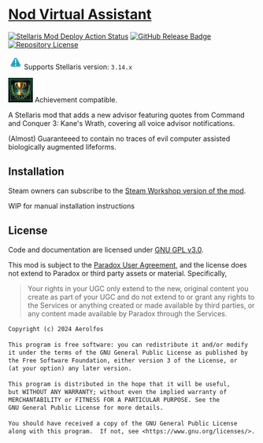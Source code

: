 # [Nod Virtual Assistant](https://steamcommunity.com/sharedfiles/filedetails/?id=1535597838)
[![Stellaris Mod Deploy Action Status](https://github.com/aerolfos/nod_voice_advisor/actions/workflows/deployStellarisMod.yml/badge.svg)](https://github.com/aerolfos/nod_voice_advisor/actions/workflows/deployStellarisMod.yml)
[![GitHub Release Badge](https://img.shields.io/github/v/release/aerolfos/nod_voice_advisor?logo=github&style=flat)](https://github.com/Aerolfos/nod_voice_advisor/releases/latest)
[![Repository License](https://img.shields.io/github/license/aerolfos/nod_voice_advisor?style=flat&color=brightgreen)](LICENSE)
<!---[![Discord](https://img.shields.io/discord/739835273969664050?style=flat&label=Discord&logo=discord&logoColor=white&color=7289DA)](https://discord.com/invite/xUrG9wh)--->

![Blue Triangle](https://raw.githubusercontent.com/Aerolfos/stellaris_mod_deploy_action/main/assets/blue_caution_triangle.png) Supports Stellaris version: `3.14.x`

![Achievement Icon](https://raw.githubusercontent.com/Aerolfos/stellaris_mod_deploy_action/main/assets/victorious_small.png) Achievement compatible.

A Stellaris mod that adds a new advisor featuring quotes from Command and Conquer 3: Kane's Wrath, covering all voice advisor notifications.

(Almost) Guaranteeed to contain no traces of evil computer assisted biologically augmented lifeforms.

## Installation
Steam owners can subscribe to the [Steam Workshop version of the mod](https://steamcommunity.com/sharedfiles/filedetails/?id=1535597838).

WIP for manual installation instructions

## License
Code and documentation are licensed under [GNU GPL v3.0](LICENSE). 

This mod is subject to the [Paradox User Agreement](https://legal.paradoxplaza.com/eula), and the license does not extend to Paradox or third party assets or material. Specifically,

> Your rights in your UGC only extend to the new, original content you create as part of your UGC and do not extend to or grant any rights to the Services or anything created or made available by third parties, or any content made available by Paradox through the Services.

    Copyright (c) 2024 Aerolfos

    This program is free software: you can redistribute it and/or modify
    it under the terms of the GNU General Public License as published by
    the Free Software Foundation, either version 3 of the License, or
    (at your option) any later version.

    This program is distributed in the hope that it will be useful,
    but WITHOUT ANY WARRANTY; without even the implied warranty of
    MERCHANTABILITY or FITNESS FOR A PARTICULAR PURPOSE. See the
    GNU General Public License for more details.

    You should have received a copy of the GNU General Public License
    along with this program.  If not, see <https://www.gnu.org/licenses/>.
